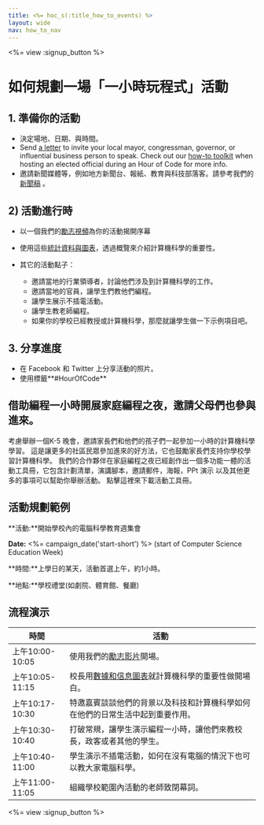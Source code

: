 ```yaml
---
title: <%= hoc_s(:title_how_to_events) %>
layout: wide
nav: how_to_nav
---
```

<%= view :signup_button %>

# 如何規劃一場「一小時玩程式」活動

## 1. 準備你的活動

- 決定場地、日期、與時間。
- Send [a letter](https://hourofcode.com/promote/resources#sample-emails) to invite your local mayor, congressman, governor, or influential business person to speak. Check out our [how-to toolkit](<%=localized_file('/files/elected-official.pdf')%>) when hosting an elected official during an Hour of Code for more info.
- 邀請新聞媒體等，例如地方新聞台、報紙、教育與科技部落客。請參考我們的 [新聞稿](<%= resolve_url('/promote/press-kit') %>) 。

## 2) 活動進行時

- 以一個我們的[勵志視頻](<%= resolve_url('/promote/resources#videos') %>)為你的活動揭開序幕
- 使用這些[統計資料與圖表](<%= resolve_url('/promote/stats') %>)，透過概覽來介紹計算機科學的重要性。   
      
    
- 其它的活動點子： 
    - 邀請當地的行業領導者，討論他們涉及到計算機科學的工作。
    - 邀請當地的官員，讓學生們教他們編程。
    - 讓學生展示不插電活動。
    - 讓學生教老師編程。
    - 如果你的學校已經教授或計算機科學，那麼就讓學生做一下示例項目吧。

## 3. 分享進度

- 在 Facebook 和 Twitter 上分享活動的照片。 
- 使用標籤**#HourOfCode**

## 借助編程一小時開展家庭編程之夜，邀請父母們也參與進來。

考慮舉辦一個K-5 晚會，邀請家長們和他們的孩子們一起參加一小時的計算機科學學習。 這是讓更多的社區民眾參加進來的好方法，它也鼓勵家長們支持你學校學習計算機科學。 我們的合作夥伴在家庭編程之夜已經創作出一個多功能一體的活動工具冊，它包含計劃清單，演講腳本，邀請郵件，海報，PPt 演示 以及其他更多的事項可以幫助你舉辦活動。 點擊這裡[](http://www.familycodenight.org/DownloadCodeDotOrg.html)來下載活動工具冊。

## 活動規劃範例

**活動:**開始學校內的電腦科學教育週集會

**Date:** <%= campaign_date('start-short') %> (start of Computer Science Education Week)

**時間:**上學日的某天，活動首選上午，約1小時。

**地點:**學校禮堂(如劇院、體育館、餐廳)   
  


## 流程演示

| 時間            | 活動                                                              |
| ------------- | --------------------------------------------------------------- |
| 上午10:00-10:05 | 使用我們的[勵志影片](<%= resolve_url('/promote/resources#videos') %>)開場。   |
| 上午10:05-11:15 | 校長用[數據和信息圖表](<%= resolve_url('/promote/stats') %>)就計算機科學的重要性做開場白。 |
| 上午10:17-10:30 | 特邀嘉賓談談他們的背景以及科技和計算機科學如何在他們的日常生活中起到重要作用。                         |
| 上午10:30-10:40 | 打破常規，讓學生演示編程一小時，讓他們來教校長，政客或者其他的學生。                              |
| 上午10:40-11:00 | 學生演示不插電活動，如何在沒有電腦的情況下也可以教大家電腦科學。                                |
| 上午11:00-11:05 | 組織學校範圍內活動的老師致閉幕詞。                                               |

<%= view :signup_button %>